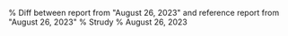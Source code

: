 % Diff between report from "August 26, 2023" and reference report from "August 26, 2023"
% Strudy
% August 26, 2023


